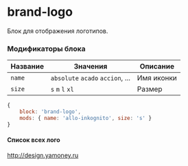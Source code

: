 # brand-logo

Блок для отображения логотипов.

### Модификаторы блока

| Название | Значения | Описание |
| -------- | --------- | ------- |
| `name` | `absolute` `acado` `accion`, ...| Имя иконки |
| `size` | `s` `m` `l` `xl` | Размер |

```js
{
	block: 'brand-logo',
	mods: { name: 'allo-inkognito', size: 's' }
}
```

#### Список всех лого
http://design.yamoney.ru
